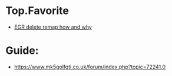 # Top.Favorite
- [EGR delete remap how and why](https://youtu.be/d5XDEclBblM)

# Guide:
- https://www.mk5golfgti.co.uk/forum/index.php?topic=72241.0
